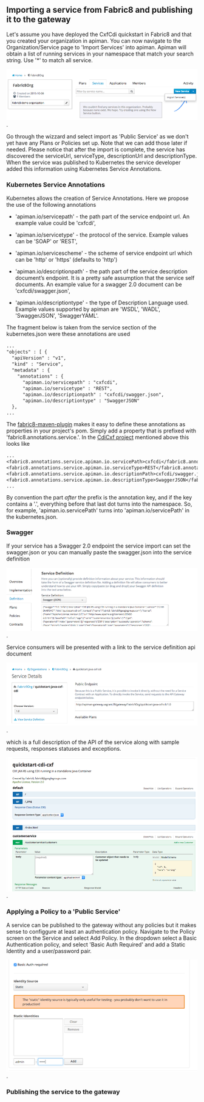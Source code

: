 ## Importing a service from Fabric8 and publishing it to the gateway

Let's assume you have deployed the CxfCdi quickstart in Fabric8 and that you created your organization in apiman. You can now navigate to the Organization/Service page to 'Import Services' into apiman. Apiman will obtain a list of running services in your namespace that match your search string. Use '*' to match all service. 

![service import](images/apiman-serviceimport.png).

Go through the wizzard and select import as 'Public Service' as we don't yet have any Plans or Policies set up. Note that we can add those later if needed. Please notice that after the import is complete, the service has discovered the serviceUrl, serviceType, descriptionUrl and descriptionType. When the service was published to Kubernetes the service developer added this information using Kubernetes Service Annotations.

### Kubernetes Service Annotations

Kubernetes allows the creation of Service Annotations. Here we propose the use of the following annotations

* 'apiman.io/servicepath' - the path part of the service endpoint url. An example value could be 'cxfcdi',

* 'apiman.io/servicetype' - the protocol of the service. Example values can be 'SOAP' or 'REST',

* 'apiman.io/servicescheme' - the scheme of service endpoint url which can be 'http' or 'https' (defaults to 'http')

* 'apiman.io/descriptionpath' - the path part of the service description document’s endpoint. It is a pretty safe assumption that the service self documents. An example value for a swagger 2.0 document can be 'cxfcdi/swagger.json',

* 'apiman.io/descriptiontype' - the type of Description Language used. Example values supported by apiman are 'WSDL', 'WADL', 'SwaggerJSON', 'SwaggerYAML'.

The fragment below is taken from the service section of the kubernetes.json were these annotations are used

    ...
    "objects" : [ {
      "apiVersion" : "v1",
      "kind" : "Service",
      "metadata" : {
        "annotations" : {
          "apiman.io/servicepath" : "cxfcdi",
          "apiman.io/servicetype" : "REST",
          "apiman.io/descriptionpath" : "cxfcdi/swagger.json",
          "apiman.io/descriptiontype" : "SwaggerJSON"
      },
    ...

The [fabric8-maven-plugin](http://fabric8.io/gitbook/mavenPlugin.html) makes it easy to define these annotations as properties in your project's pom. Simply add a property that is prefixed with 'fabric8.annotations.service.'. In the [CdiCxf project](https://github.com/fabric8io/ipaas-quickstarts/blob/v2.2.54/quickstart/cdi/cxf/pom.xml#L59-L62) mentioned above this looks like

    ...
    <fabric8.annotations.service.apiman.io.servicePath>cxfcdi</fabric8.annotations.service.apiman.io.servicePath>
    <fabric8.annotations.service.apiman.io.serviceType>REST</fabric8.annotations.service.apiman.io.serviceType>
    <fabric8.annotations.service.apiman.io.descriptionPath>cxfcdi/swagger.json</fabric8.annotations.service.apiman.io.descriptionPath>
    <fabric8.annotations.service.apiman.io.descriptionType>SwaggerJSON</fabric8.annotations.service.apiman.io.descriptionType>
    ...
    
By convention the part _after_ the prefix is the annotation key, and if the key contains a '.', everything before that last dot turns into the namespace. So, for example, 'apiman.io.servicePath' turns into 'apiman.io/servicePath' in the kubernetes.json.

### Swagger

If your service has a Swagger 2.0 endpoint the service import can set the swagger.json or you can manually paste the swagger.json into the service definition

![service definition](images/apiman-definition.png).

Service consumers will be presented with a link to the service definition api document

![service definition link](images/apiman-definition2.png).

which is a full description of the API of the service along with sample requests, responses statuses and exceptions.

![service definition link](images/apiman-definition3.png).

### Applying a Policy to a 'Public Service'

A service can be published to the gateway without any policies but it makes sense to configgure at least an authentication policy. Navigate to the Policy screen on the Service and select Add Policy. In the dropdown select a Basic Authentication policy, and select 'Basic Auth Required' and add a Static Identity and a  user/password pair.

![service definition link](images/apiman-basicauth.png).


### Publishing the service to the gateway

